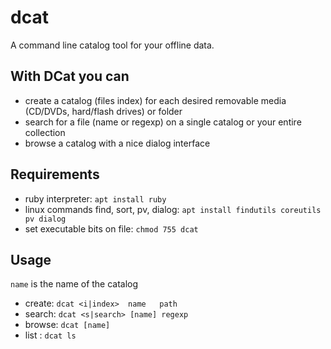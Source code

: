 # dcat

A command line catalog tool for your offline data.

## With DCat you can

* create a catalog (files index) for each desired removable media (CD/DVDs, hard/flash drives) or folder
* search for a file (name or regexp) on a single catalog or your entire collection
* browse a catalog with a nice dialog interface

## Requirements

* ruby interpreter: `apt install ruby`
* linux commands find, sort, pv, dialog: `apt install findutils coreutils pv dialog`
* set executable bits on file: `chmod 755 dcat`

## Usage

`name` is the name of the catalog

* create:  `dcat <i|index>  name   path`
* search:  `dcat <s|search> [name] regexp`
* browse:  `dcat [name]`
* list  :  `dcat ls`
